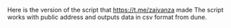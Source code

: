 Here is the version of the script that https://t.me/zaivanza made
The script works with public address and outputs data in csv format from dune.